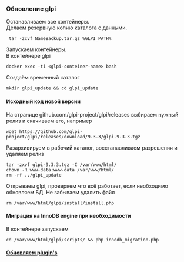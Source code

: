 
### Обновление glpi
Останавливаем все контейнеры.  
Делаем резервную копию каталога с данными.  
```
 tar -zcvf NameBackup.tar.gz %GLPI_PATH%
```
Запускаем контейнеры.  
В контейнере glpi  
```
docker exec -ti <glpi-conteiner-name> bash
```
Создаём временный каталог
```
mkdir glpi_update && cd glpi_update
```

#### Исходный код новой версии  
На странице github.com/glpi-project/glpi/releases выбираем нужный релиз и скачиваем его, например  
```
wget https://github.com/glpi-project/glpi/releases/download/9.3.3/glpi-9.3.3.tgz
```
Разархивируем в рабочий каталог, восстанавливаем разрешения и удаляем релиз
```
tar -zxvf glpi-9.3.3.tgz -C /var/www/html/
chown -R www-data:www-data /var/www/html/
rm -rf ../glpi_update
```
Открываем glpi, проверяем что всё работает, если необходимо обновляем БД.
Не забываем удалить файл 
```
rm /var/www/html/glpi/install/install.php
```
#### Миграция на InnoDB engine при необходимости
В контейнере запускаем
```
cd /var/www/html/glpi/scripts/ && php innodb_migration.php
```
#### [Обновляем plugin's](doc/Update_plugins.md)
